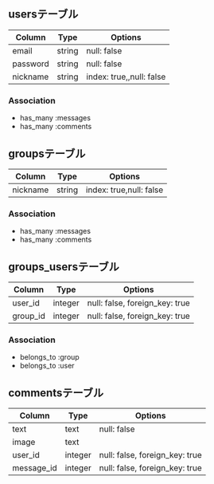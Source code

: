 ## usersテーブル
|Column|Type|Options|
|------|----|-------|
|email|string|null: false|
|password|string|null: false|
|nickname|string|index: true,,null: false|
### Association
- has_many :messages
- has_many :comments

## groupsテーブル
|Column|Type|Options|
|------|----|-------|
|nickname|string|index: true,null: false|
### Association
- has_many :messages
- has_many :comments

## groups_usersテーブル
|Column|Type|Options|
|------|----|-------|
|user_id|integer|null: false, foreign_key: true|
|group_id|integer|null: false, foreign_key: true|
### Association
- belongs_to :group
- belongs_to :user

## commentsテーブル
|Column|Type|Options|
|------|----|-------|
|text|text|null: false|
|image|text||
|user_id|integer|null: false, foreign_key: true|
|message_id|integer|null: false, foreign_key: true|
